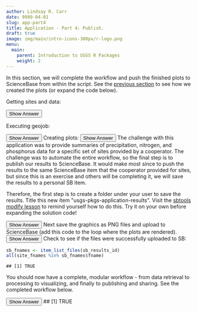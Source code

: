 ```yaml
---
author: Lindsay R. Carr
date: 9999-04-01
slug: app-part4
title: Application - Part 4: Publish.
draft: true 
image: img/main/intro-icons-300px/r-logo.png
menu:
  main:
    parent: Introduction to USGS R Packages
    weight: 2
---
```

In this section, we will complete the workflow and push the finished plots to ScienceBase from within the script. See the [previous section](/app-part3) to see how we created the plots (or expand the code below).

Getting sites and data:

<button class="ToggleButton" onclick="toggle_visibility('sites-data-plot')">
Show Answer
</button>
              <div id="sites-data-plot" style="display:none"></div>

Executing geojob:

<button class="ToggleButton" onclick="toggle_visibility('execute-job-off')">
Show Answer
</button>
              <div id="execute-job-off" style="display:none">

``` r
precip_geojob <- geoknife(precip_stencil, precip_fabric, precip_knife)
wait(precip_geojob, sleep.time = 10) # add `wait` when running scripts
precip_data <- result(precip_geojob)
```

</div>
Creating plots:

<button class="ToggleButton" onclick="toggle_visibility('sites-data-plot-continued')">
Show Answer
</button>
              <div id="sites-data-plot-continued" style="display:none">

``` r
precip_data_long <- gather(precip_data, huc8, precip, 
                           -which(!names(precip_data) %in% huc8s))

for(i in sites){
  huc_site_i <- filter(sb_sites_info, site_no == i)$huc_cd # corresponding HUC8

  precip_site_i <- filter(precip_data_long, huc8 == huc_site_i)
  nitrogen_site_i <- filter(nitrogen_data, site_no == i)
  phosphorus_site_i <- filter(phosphorus_data, site_no == i)
  
  layout(matrix(1:3, nrow=3))
  plot(precip_site_i$DateTime, precip_site_i$precip,
       col="red", pch=20, xlab = "Time", ylab = "Precip accumulation, in",
       main = paste("Site", i))
  plot(nitrogen_site_i$sample_dt, nitrogen_site_i$result_va, 
       col="green", pch=20, xlab = "Time", ylab = "Nitrogren concentration, mg/l")
  plot(phosphorus_site_i$sample_dt, phosphorus_site_i$result_va,
       col="blue", pch=20, xlab = "Time", ylab = "Phosphorus concentration, mg/l")
}
```

<img src='../static/app-part4/sites-data-plot-continued-1.png'/ title='TODO'/><img src='../static/app-part4/sites-data-plot-continued-2.png'/ title='TODO'/><img src='../static/app-part4/sites-data-plot-continued-3.png'/ title='TODO'/>
</div>
The challenge with this application was to provide summaries of precipitation, nitrogen, and phosphorus data for a specific set of sites provided by a cooperator. The challenge was to automate the entire workflow, so the final step is to publish our results to ScienceBase. It would make most since to push the results to the same ScienceBase item that the cooperator provided for sites, but since this is an exercise and others will be completing it, we will save the results to a personal SB item.

Therefore, the first step is to create a folder under your user to save the results. Title this new item "usgs-pkgs-application-results". Visit the [sbtools modify lesson](/usgs-pkgs/sbtools-modify) to remind yourself how to do this. Try it on your own before expanding the solution code!

<button class="ToggleButton" onclick="toggle_visibility('create-new-item')">
Show Answer
</button>
              <div id="create-new-item" style="display:none">

``` r
# automatically created under the authenticated user
sb_results_item <- item_create(title = "usgs-pkgs-application-results")

# you would only create the item once, then you could just use its id moving forward
sb_results_id <- sb_results_item$id
```

</div>
Next save the graphics as PNG files and upload to ScienceBase (add this code to the loop where the plots are rendered).

<button class="ToggleButton" onclick="toggle_visibility('automate-plots-publish')">
Show Answer
</button>
              <div id="automate-plots-publish" style="display:none">

    ## [1] TRUE TRUE TRUE

</div>
Check to see if the files were successfully uploaded to SB:

``` r
sb_fnames <- item_list_files(sb_results_id)
all(site_fnames %in% sb_fnames$fname)
```

    ## [1] TRUE

You should now have a complete, modular workflow - from data retrieval to processing to visualizing, and finally to publishing and sharing. See the completed workflow below.

<button class="ToggleButton" onclick="toggle_visibility('complete-workflow')">
Show Answer
</button>
              <div id="complete-workflow" style="display:none">

``` r
library(sbtools)
library(dataRetrieval)
library(geoknife)
library(tidyr)
library(dplyr)

# identify site id and query for files
sb_site_id <- "59848b35e4b0e2f5d46717d1"
avail_files <- item_list_files(sb_site_id)

# use appropriate reader to get file (tab delimited) into R & get site numbers
sb_sites_df <- read.table(avail_files$url[1], sep="\t", header=TRUE,
                          colClasses = "character", stringsAsFactors = FALSE)
sites <- sb_sites_df$site_number

# get HUC 8 codes for precip data
sb_sites_info <- readNWISsite(sites)
huc8s <- sb_sites_info$huc_cd

# define period
startDate <- "2015-10-01"
endDate <- "2016-09-30"

# download nutrient data
pcodes_nitrogen <- c("00613", "00618", "00631")
pcodes_phosphorus <- c("00665")
nitrogen_data <- readNWISqw(siteNumbers = sites, parameterCd = pcodes_nitrogen,
                            startDate = startDate, endDate = endDate)
phosphorus_data <- readNWISqw(siteNumbers = sites, parameterCd = pcodes_phosphorus,
                              startDate = startDate, endDate = endDate)

# download precip data
precip_stencil <- webgeom(paste0('HUC8::', paste(huc8s, collapse=",")))
precip_knife <- webprocess() # accept defaults for weighted average
all_webdata <- query("webdata")
precip_fabric <- webdata(all_webdata["United States Stage IV Quantitative Precipitation Archive"])
variables(precip_fabric) <- query(precip_fabric, 'variables')
times(precip_fabric) <- c(startDate, endDate)
precip_geojob <- geoknife(precip_stencil, precip_fabric, precip_knife)
wait(precip_geojob, sleep.time = 10) # add `wait` when running scripts
precip_data <- result(precip_geojob)

precip_data_long <- gather(precip_data, huc8, precip, 
                           -which(!names(precip_data) %in% huc8s))

# Create and save plots
site_fnames <- paste0("timeseries_", sites, ".png")

for(i in seq_along(sites)){
  site_i <- sites[i]
  huc_site_i <- filter(sb_sites_info, site_no == site_i)$huc_cd # corresponding HUC8

  precip_site_i <- filter(precip_data_long, huc8 == huc_site_i)
  nitrogen_site_i <- filter(nitrogen_data, site_no == site_i)
  phosphorus_site_i <- filter(phosphorus_data, site_no == site_i)
  
  png(filename = site_fnames[i], width=8, height=5, units="in", res=100)
  
  layout(matrix(1:3, nrow=3))
  plot(precip_site_i$DateTime, precip_site_i$precip,
       col="red", pch=20, xlab = "Time", ylab = "Precip accumulation, in",
       main = paste("Site", site_i))
  plot(nitrogen_site_i$sample_dt, nitrogen_site_i$result_va, 
       col="green", pch=20, xlab = "Time", ylab = "Nitrogren concentration, mg/l")
  plot(phosphorus_site_i$sample_dt, phosphorus_site_i$result_va,
       col="blue", pch=20, xlab = "Time", ylab = "Phosphorus concentration, mg/l")
  
  dev.off()
}

updated_item <- item_append_files(sb_results_id, files = site_fnames)
file.remove(site_fnames) # now that it's online, remove local copy
```

</div>
    ## [1] TRUE

